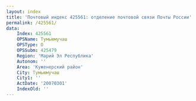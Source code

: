 ```yaml
---
layout: index
title: 'Почтовый индекс 425561: отделение почтовой связи Почты России'
permalink: /425561/
data:
    Index: 425561
    OPSName: Тумьюмучаш
    OPSType: О
    OPSSubm: 425479
    Region: 'Марий Эл Республика'
    Autonom: ''
    Area: 'Куженерский район'
    City: Тумьюмучаш
    City1: ''
    ActDate: '20070301'
    IndexOld: ''
---
```

